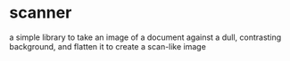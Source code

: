 # scanner
a simple library to take an image of a document against a dull, contrasting background, and flatten it to create a scan-like image
